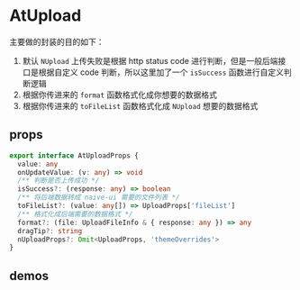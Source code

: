 # AtUpload

主要做的封装的目的如下：
1. 默认 `NUpload` 上传失败是根据 http status code 进行判断，但是一般后端接口是根据自定义 code 判断，所以这里加了一个 `isSuccess` 函数进行自定义判断逻辑
2. 根据你传进来的 `format` 函数格式化成你想要的数据格式
3. 根据你传进来的 `toFileList` 函数格式化成 `NUpload` 想要的数据格式

## props

```ts
export interface AtUploadProps {
  value: any
  onUpdateValue: (v: any) => void
  /** 判断是否上传成功 */
  isSuccess?: (response: any) => boolean
  /** 将后端数据转成 naive-ui 需要的文件列表 */
  toFileList?: (value: any[]) => UploadProps['fileList']
  /** 格式化成后端需要的数据格式 */
  format?: (file: UploadFileInfo & { response: any }) => any
  dragTip?: string
  nUploadProps?: Omit<UploadProps, 'themeOverrides'>
}
```

## demos

<demo src="../examples/at-upload/basic.vue"></demo>
<demo src="../examples/at-upload/image-list.vue"></demo>
